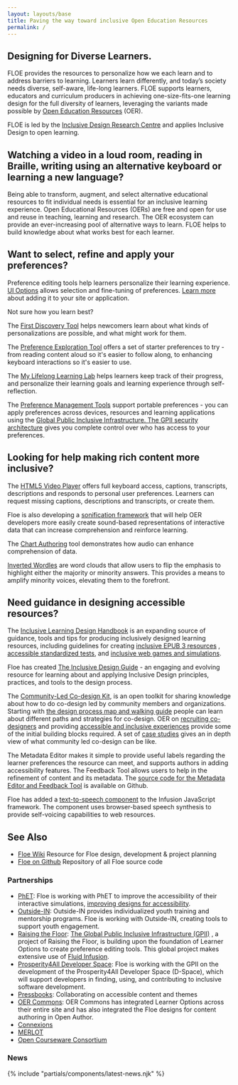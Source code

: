 ```yaml
---
layout: layouts/base
title: Paving the way toward inclusive Open Education Resources
permalink: /
---
```


## Designing for Diverse Learners.

FLOE provides the resources to personalize how we each learn and to address barriers to learning. Learners learn
differently, and today’s society needs diverse, self-aware, life-long learners. FLOE supports learners, educators and
curriculum producers in achieving one-size-fits-one learning design for the full diversity of learners, leveraging the
variants made possible by [Open Education Resources](http://www.hewlett.org/programs/education/open-educational-resources)
(OER).

FLOE is led by the [Inclusive Design Research Centre](http://idrc.ocadu.ca) and applies Inclusive Design to open
learning.

## Watching a video in a loud room, reading in Braille, writing using an alternative keyboard or learning a new language?

Being able to transform, augment, and select alternative educational resources to fit individual needs is essential for
an inclusive learning experience. Open Educational Resources (OERs) are free and open for use and reuse in teaching,
learning and research. The OER ecosystem can provide an ever-increasing pool of alternative ways to learn. FLOE helps to
build knowledge about what works best for each learner.

## Want to select, refine and apply your preferences?

Preference editing tools help learners personalize their learning experience. [UI Options](https://build-infusion.fluidproject.org/demos/prefsframework/)
allows selection and fine-tuning of preferences. [Learn more](/ui-options/) about adding it to your site or
application.

Not sure how you learn best?

The [First Discovery Tool](https://build-firstdiscovery.fluidproject.org/demos/) helps newcomers learn about what kinds
of personalizations are possible, and what might work for them.

The [Preference Exploration Tool](https://build-prefseditors.fluidproject.org/demos/explorationtool/) offers a set of
starter preferences to try - from reading content aloud so it's easier to follow along, to enhancing keyboard
interactions so it's easier to use.

The [My Lifelong Learning Lab](https://wiki.fluidproject.org/x/CQHBAg) helps learners keep track of their progress, and
personalize their learning goals and learning experience through self-reflection.

The [Preference Management Tools](/preference-editing-tools/) support portable preferences - you can apply preferences across
devices, resources and learning applications using the <a href="http://gpii.net">Global Public Inclusive Infrastructure.
The GPII [security architecture](/security-architecture/) gives you complete control over who has access to your preferences.

## Looking for help making rich content more inclusive?

The [HTML5 Video Player](https://build-videoplayer.fluidproject.org/demos/mammals) offers full keyboard access,
captions, transcripts, descriptions and responds to personal user preferences. Learners can request missing captions,
descriptions and transcripts, or create them.

Floe is also developing a [sonification framework](https://wiki.fluidproject.org/display/fluid/%28Floe%29+Sonification)
that will help OER developers more easily create sound-based representations of interactive data that can increase
comprehension and reinforce learning.

The [Chart Authoring](https://build-chartauthoring.fluidproject.org/demos/) tool demonstrates how audio can enhance
comprehension of data.

[Inverted Wordles](https://wecount.inclusivedesign.ca/views/inverted-wordles/) are word clouds that allow users to flip
the emphasis to highlight either the majority or minority answers. This provides a means to amplify minority voices,
elevating them to the forefront.

## Need guidance in designing accessible resources?

The [Inclusive Learning Design Handbook](http://handbook.floeproject.org/) is an expanding source of guidance, tools and
tips for producing inclusively designed learning resources, including guidelines for creating [inclusive EPUB 3 resources](http://handbook.floeproject.org/InclusiveEPUB3.html)
, [accessible standardized tests](http://handbook.floeproject.org/AccessibleStandardizedTesting.html), and
[inclusive web games and simulations](http://handbook.floeproject.org/WebGamesAndSimulations.html).

Floe has created [The Inclusive Design Guide](http://guide.inclusivedesign.ca/) - an engaging and evolving resource for
learning about and applying Inclusive Design principles, practices, and tools to the design process.

The [Community-Led Co-design Kit](https://co-design.inclusivedesign.ca/), is an open toolkit for sharing knowledge about
how to do co-design led by community members and organizations. Starting with
[the design process map and walking guide](https://co-design.inclusivedesign.ca/design-process/) people can learn about
different paths and strategies for co-design. OER on [recruiting co-designers](https://co-design.inclusivedesign.ca/resources/recruiting-co-designers/)
and providing [accessible and inclusive experiences](https://co-design.inclusivedesign.ca/resources/accessibility-for-co-designers/)
provide some of the initial building blocks required. A set of [case studies](https://co-design.inclusivedesign.ca/case-studies/)
gives an in depth view of what community led co-design can be like.

The Metadata Editor makes it simple to provide useful labels regarding the learner preferences the resource can meet,
and supports authors in adding accessibility features. The Feedback Tool allows users to help in the refinement of
content and its metadata. The [source code for the Metadata Editor and Feedback Tool](https://github.com/fluid-project/metadata)
is available on Github.

Floe has added a [text-to-speech component](https://github.com/fluid-project/infusion-docs/blob/main/src/documents/TextToSpeechAPI.md)
to the Infusion JavaScript framework. The component uses browser-based speech synthesis to provide self-voicing
capabilities to web resources.

## See Also

* [Floe Wiki](http://wiki.fluidproject.org/display/fluid/Floe) Resource for Floe design, development & project planning
* [Floe on Github](https://github.com/fluid-project/) Repository of all Floe source code

### Partnerships

* [PhET](https://phet.colorado.edu): Floe is working with PhET to improve the accessibility of their interactive
  simulations, [improving designs for accessibility](https://wiki.fluidproject.org/x/AgDsAg).
* [Outside-IN](https://outside-in.idrc.ocadu.ca): Outside-IN provides individualized youth training and mentorship
  programs. Floe is working with Outside-IN, creating tools to support youth engagement.
* [Raising the Floor](https://raisingthefloor.org): [The Global Public Inclusive Infrastructure (GPII)](https://gpii.net)
, a project of Raising the Floor, is building upon the foundation of Learner Options to create preference editing tools.
This global project makes extensive use of [Fluid Infusion](https://fluidproject.org/infusion.html).
* [Prosperity4All Developer Space](https://wiki.gpii.net/index.php/Developer_Space): Floe is working with the GPII on
the development of the Prosperity4All Developer Space (D-Space), which will support developers in finding, using, and
contributing to inclusive software development.
* [Pressbooks](https://pressbooks.com/): Collaborating on accessible content and themes
* [OER Commons](https://www.oercommons.org): OER Commons has integrated Learner Options across their entire site and has
also integrated the Floe designs for content authoring in Open Author.
* [Connexions](https://cnx.org)
* [MERLOT](https://www.merlot.org/merlot/index.htm)
* [Open Courseware Consortium](https://www.oeconsortium.org/)

### News

{% include "partials/components/latest-news.njk" %}

